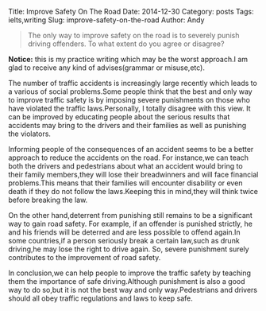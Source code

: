 Title: Improve Safety On The Road
Date: 2014-12-30
Category: posts
Tags: ielts,writing
Slug: improve-safety-on-the-road
Author: Andy

>The only way to improve safety on the road is to severely punish driving offenders. To what extent do you agree or disagree?

**Notice:** this is my practice writing  which may be the worst approach.I am glad to receive any kind of advises(grammar or misuse,etc).

The number of traffic accidents is increasingly large recently which leads to a various of social problems.Some people
think that the best and only way to improve traffic  safety is by imposing severe punishments on those who have violated the traffic
laws.Personally, I totally disagree with this view. It can be improved by educating people about the serious results that accidents
may bring to the drivers and their families as well as punishing the violators.

Informing people of the consequences of an accident seems to be a better approach  to reduce the accidents on the road.
For instance,we can teach both the drivers and pedestrians about what an accident would bring to their family members,they will
lose their breadwinners and will face financial problems.This means that their families will encounter disability or even
death if they do not follow the laws.Keeping this in mind,they will think twice before  breaking the law.

On the other hand,deterrent from punishing still remains to be a significant way to gain road safety. For example, if an offender
is punished strictly, he and his friends will be deterred and are less possible to offend again.In some countries,if a person
seriously break a certain law,such as drunk driving,he may lose the right to drive again. So, severe punishment surely contributes to
the improvement of road safety.

In conclusion,we can help people to improve the traffic safety by teaching them the importance of safe driving.Although punishment
is also a good way to do so,but it is not the best way and only way.Pedestrians and drivers should all  obey traffic regulations and
laws to keep safe.

